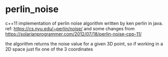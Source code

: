 # perlin_noise
c++11 implementation of perlin noise algorithm written by ken perlin in java. ref: https://cs.nyu.edu/~perlin/noise/ and some changes from https://solarianprogrammer.com/2012/07/18/perlin-noise-cpp-11/

the algorithm returns the noise value for a given 3D point, so if working in a 2D space just fix one of the 3 coordinates